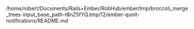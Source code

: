 /home/robert/Documents/Rails+Ember/RobHub/ember/tmp/broccoli_merge_trees-input_base_path-t8nZ5fYQ.tmp/12/ember-qunit-notifications/README.md